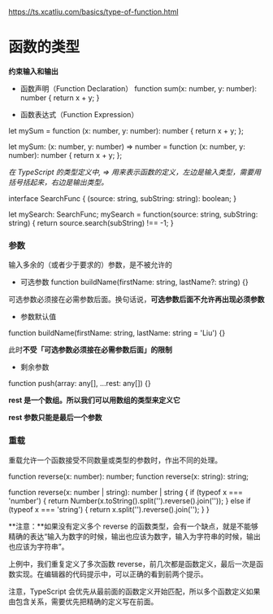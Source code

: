 https://ts.xcatliu.com/basics/type-of-function.html


函数的类型
======

**约束输入和输出**

- 函数声明（Function Declaration）
function sum(x: number, y: number): number {
  return x + y;
}

- 函数表达式（Function Expression）
<!-- mySum: 通过赋值操作进行类型推论而推断出来的 -->
let mySum = function (x: number, y: number): number {
  return x + y;
};

<!-- 手动给 mySum 添加类型 -->
let mySum: (x: number, y: number) => number = function (x: number, y: number): number {
  return x + y;
};

*在 TypeScript 的类型定义中, => 用来表示函数的定义，左边是输入类型，需要用括号括起来，右边是输出类型。*

<!-- 使用接口的方式来定义 -->
interface SearchFunc {
  (source: string, subString: string): boolean;
}

let mySearch: SearchFunc;
mySearch = function(source: string, subString: string) {
  return source.search(subString) !== -1;
}


### 参数

输入多余的（或者少于要求的）参数，是不被允许的

- 可选参数
function buildName(firstName: string, lastName?: string) {}

可选参数必须接在必需参数后面。换句话说，**可选参数后面不允许再出现必须参数**

- 参数默认值

function buildName(firstName: string, lastName: string = 'Liu') {}

此时**不受「可选参数必须接在必需参数后面」的限制**

- 剩余参数

function push(array: any[], ...rest: any[]) {}

**rest 是一个数组。所以我们可以用数组的类型来定义它**

**rest 参数只能是最后一个参数**

### 重载

重载允许一个函数接受不同数量或类型的参数时，作出不同的处理。

<!-- 使用重载定义多个 reverse 的函数类型 -->
function reverse(x: number): number;
function reverse(x: string): string;

<!-- 函数实现 -->
function reverse(x: number | string): number | string {
  if (typeof x === 'number') {
    return Number(x.toString().split('').reverse().join(''));
  } else if (typeof x === 'string') {
    return x.split('').reverse().join('');
  }
}

**注意：**如果没有定义多个 reverse 的函数类型，会有一个缺点，就是不能够精确的表达“输入为数字的时候，输出也应该为数字，输入为字符串的时候，输出也应该为字符串”。

上例中，我们重复定义了多次函数 reverse，前几次都是函数定义，最后一次是函数实现。在编辑器的代码提示中，可以正确的看到前两个提示。

注意，TypeScript 会优先从最前面的函数定义开始匹配，所以多个函数定义如果由包含关系，需要优先把精确的定义写在前面。

